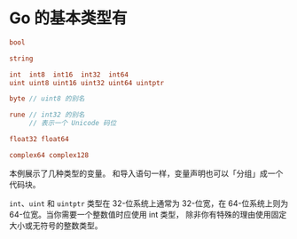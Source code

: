 # Go 的基本类型有

```go
bool

string

int  int8  int16  int32  int64
uint uint8 uint16 uint32 uint64 uintptr

byte // uint8 的别名

rune // int32 的别名
     // 表示一个 Unicode 码位

float32 float64

complex64 complex128
```

本例展示了几种类型的变量。 和导入语句一样，变量声明也可以「分组」成一个代码块。

`int`、`uint` 和 `uintptr` 类型在 32-位系统上通常为 32-位宽，在 64-位系统上则为 64-位宽。当你需要一个整数值时应使用 int 类型， 除非你有特殊的理由使用固定大小或无符号的整数类型。
